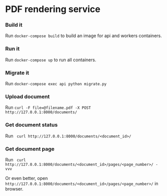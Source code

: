 # PDF rendering service

### Build it
Run `docker-compose build` to build an image for api and workers containers.

### Run it
Run `docker-compose up` to run all containers.

### Migrate it
Run `docker-compose exec api python migrate.py`

### Upload document
Run `curl -F file=@filename.pdf -X POST http://127.0.0.1:8000/documents/`

### Get document status
Run ` curl http://127.0.0.1:8000/documents/<document_id>/`

### Get document page
Run ` curl http://127.0.0.1:8000/documents/<document_id>/pages/<page_number>/ -vvv`

Or even better, open `http://127.0.0.1:8000/documents/<document_id>/pages/<page_number>/` in browser.
